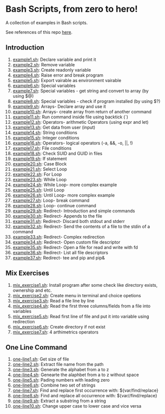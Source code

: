 # Bash Scripts, from zero to hero!

A collection of examples in Bash scripts.

See references of this repo [here](REFERENCES.md). 


## Introduction

1. [example1.sh](Introduction/example1.sh): Declare variable and print it
2. [example2.sh](Introduction/example2.sh): Remove variable
3. [example3.sh](Introduction/example3.sh): Create readonly variable
4. [example4.sh](Introduction/example4.sh): Raise error and break program
5. [example5.sh](Introduction/example5.sh): Export vairable as environment vairable
6. [example6.sh](Introduction/example6.sh): Special variables
7. [example7.sh](Introduction/example7.sh): Special variables - get string and convert to array (by using $@)
8. [example8.sh](Introduction/example8.sh): Special variables - check if program installed (by using $?)
9. [example9.sh](Introduction/example9.sh): Arrays- Declare array and use it 
10. [example10.sh](Introduction/example10.sh): Arrays- create array from return of another command 
11. [example11.sh](Introduction/example11.sh): Run command inside file using backtick (`)
12. [example12.sh](Introduction/example12.sh): Operators- arithmetic Operators (using expr and let)
13. [example13.sh](Introduction/example13.sh): Get data from user (input)
14. [example14.sh](Introduction/example14.sh): String conditions 
15. [example15.sh](Introduction/example15.sh): Integer conditions
16. [example16.sh](Introduction/example16.sh): Operators- logical operators (-a, &&, -o, ||, !) 
17. [example17.sh](Introduction/example17.sh): File conditions
18. [example18.sh](Introduction/example18.sh): Check SUID and GUID in files 
19. [example19.sh](Introduction/example19.sh): If statement
20. [example20.sh](Introduction/example20.sh): Case Block
21. [example21.sh](Introduction/example21.sh): Select Loop 
22. [example22.sh](Introduction/example22.sh): For Loop 
23. [example23.sh](Introduction/example23.sh): While Loop
24. [example24.sh](Introduction/example24.sh): While Loop- more complex example
25. [example25.sh](Introduction/example25.sh): Until Loop
26. [example26.sh](Introduction/example26.sh): Until Loop- more complex example
27. [example27.sh](Introduction/example27.sh): Loop- break command 
28. [example28.sh](Introduction/example28.sh): Loop- continue command 
29. [example29.sh](Introduction/example29.sh): Redirect- Introduction and simple commands
30. [example30.sh](Introduction/example30.sh): Redirect- Appends to the file
31. [example31.sh](Introduction/example31.sh): Redirect- Discard both stdout and stderr
32. [example32.sh](Introduction/example32.sh): Redirect- Send the contents of a file to the stdin of a command
33. [example33.sh](Introduction/example33.sh): Redirect- Complex redirection
34. [example34.sh](Introduction/example34.sh): Redirect- Open custom file descriptor 
35. [example35.sh](Introduction/example35.sh): Redirect- Open a file for read and write with fd
36. [example36.sh](Introduction/example36.sh): Redirect- List all file descriptors
37. [example37.sh](Introduction/example37.sh): Redirect- tee and pip and pip&


## Mix Exercises 

1. [mix_exercise1.sh](MixExercise/mix_exercise1.sh): Install program after some check like directory exists, ownership and etc. 
2. [mix_exercise2.sh](MixExercise/mix_exercise2.sh): Create menu in terminal and choice opetions
3. [mix_exercise3.sh](MixExercise/mix_exercise3.sh): Read a file line by line
4. [mix_exercise4.sh](MixExercise/mix_exercise4.sh): Read the first three columns/fields from a file into variables
5. [mix_exercise5.sh](MixExercise/mix_exercise5.sh): Read first line of file and put it into variable using redirection
6. [mix_exercise6.sh](MixExercise/mix_exercise6.sh): Create directory if not exist
7. [mix_exercise7.sh](MixExercise/mix_exercise7.sh): 4 arthimetrics operators


## One Line Command 

1. [one-line1.sh](OneLineCommand/one-line1.sh): Get size of file
2. [one-line2.sh](OneLineCommand/one-line2.sh): Extract file name from the path
3. [one-line3.sh](OneLineCommand/one-line3.sh): Generate the alphabet from a to z 
4. [one-line4.sh](OneLineCommand/one-line4.sh): Genearte the alaphbet from a to z without space
5. [one-line5.sh](OneLineCommand/one-line5.sh): Pading numbers with leading zero 
6. [one-line6.sh](OneLineCommand/one-line6.sh): Combine two set of strings
7. [one-line7.sh](OneLineCommand/one-line7.sh): Find and replace first occurrence with:  ${var/find/replace}
8. [one-line8.sh](OneLineCommand/one-line8.sh): Find and replace all occurrence with:  ${var//find/replace}
9. [one-line9.sh](OneLineCommand/one-line9.sh): Extract a substring from a string
10. [one-line10.sh](OneLineCommand/one-line10.sh): Change upper case to lower case and vice versa

